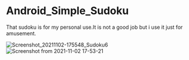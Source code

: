 # Android_Simple_Sudoku
That sudoku is for my personal use.It is not a good job but i use it just for amusement.

![Screenshot_20211102-175548_Sudoku6](https://user-images.githubusercontent.com/36454034/140106310-96448f6b-1aa3-4423-b670-63dc4d029de2.jpg)
![Screenshot from 2021-11-02 17-53-21](https://user-images.githubusercontent.com/36454034/140106351-ea1c1f21-6382-447c-b20b-07d0868e841d.png)

